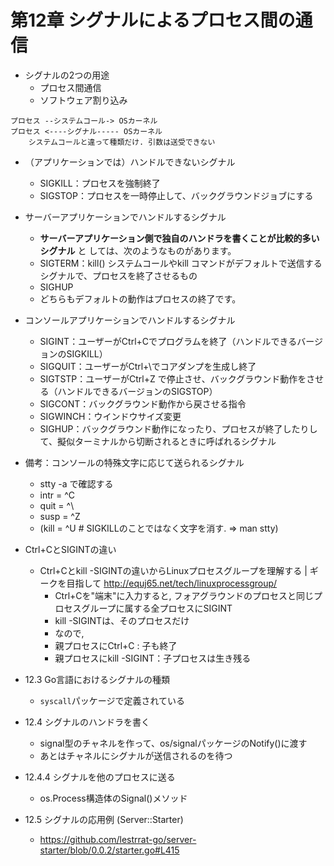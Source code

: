 # 第12章 シグナルによるプロセス間の通信

* シグナルの2つの用途
    * プロセス間通信
    * ソフトウェア割り込み

```
プロセス --システムコール-> OSカーネル
プロセス <----シグナル----- OSカーネル
    システムコールと違って種類だけ. 引数は送受できない
```

* （アプリケーションでは）ハンドルできないシグナル
    * SIGKILL：プロセスを強制終了
    * SIGSTOP：プロセスを一時停止して、バックグラウンドジョブにする
* サーバーアプリケーションでハンドルするシグナル
    * **サーバーアプリケーション側で独自のハンドラを書くことが比較的多いシグナル** と
しては、次のようなものがあります。
    * SIGTERM：kill() システムコールやkill コマンドがデフォルトで送信するシグナルで、プロセスを終了させるもの
    * SIGHUP
    * どちらもデフォルトの動作はプロセスの終了です。
* コンソールアプリケーションでハンドルするシグナル
    * SIGINT：ユーザーがCtrl+Cでプログラムを終了（ハンドルできるバージョンのSIGKILL）
    * SIGQUIT：ユーザーがCtrl+\でコアダンプを生成し終了
    * SIGTSTP：ユーザーがCtrl+Z で停止させ、バックグラウンド動作をさせる（ハンドルできるバージョンのSIGSTOP）
    * SIGCONT：バックグラウンド動作から戻させる指令
    * SIGWINCH：ウインドウサイズ変更
    * SIGHUP：バックグラウンド動作になったり、プロセスが終了したりして、擬似ターミナルから切断されるときに呼ばれるシグナル

* 備考：コンソールの特殊文字に応じて送られるシグナル
    * stty -a で確認する
    * intr = ^C
    * quit = ^\
    * susp = ^Z
    * (kill = ^U   # SIGKILLのことではなく文字を消す. => man stty)

* Ctrl+CとSIGINTの違い
    * Ctrl+Cとkill -SIGINTの違いからLinuxプロセスグループを理解する | ギークを目指して
    http://equj65.net/tech/linuxprocessgroup/
        * Ctrl+Cを"端末"に入力すると, フォアグラウンドのプロセスと同じプロセスグループに属する全プロセスにSIGINT
        * kill -SIGINTは、そのプロセスだけ
        * なので,
        * 親プロセスにCtrl+C : 子も終了
        * 親プロセスにkill -SIGINT：子プロセスは生き残る

* 12.3 Go言語におけるシグナルの種類
    * `syscall`パッケージで定義されている
* 12.4 シグナルのハンドラを書く
    * signal型のチャネルを作って、os/signalパッケージのNotify()に渡す
    * あとはチャネルにシグナルが送信されるのを待つ
* 12.4.4 シグナルを他のプロセスに送る
    * os.Process構造体のSignal()メソッド
* 12.5 シグナルの応用例 (Server::Starter)
    * <https://github.com/lestrrat-go/server-starter/blob/0.0.2/starter.go#L415>

